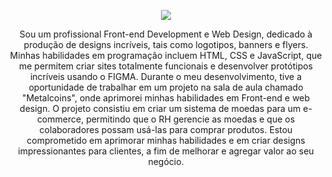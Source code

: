 


<p align="center">
  <img src="https://github-profile-trophy.vercel.app/?username=joaoschrock&theme=dark&row=2&no-bg=true&column=3&margin-w=15&margin-h=15" />
</p>

<div align="center">  
  
Sou um profissional Front-end Development e Web Design, dedicado à produção de designs incríveis, tais como logotipos, banners e flyers.
Minhas habilidades em programação incluem HTML, CSS e JavaScript, que me permitem criar sites totalmente funcionais e desenvolver protótipos
incríveis usando o FIGMA. Durante o meu desenvolvimento, tive a oportunidade de trabalhar em um projeto na sala de aula chamado "Metalcoins",
onde aprimorei minhas habilidades em Front-end e web design. O projeto consistiu em criar um sistema de moedas para um e-commerce, permitindo 
que o RH gerencie as moedas e que os colaboradores possam usá-las para comprar produtos. Estou comprometido em aprimorar minhas habilidades e
em criar designs impressionantes para clientes, a fim de melhorar e agregar valor ao seu negócio.
  
  



